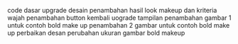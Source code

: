 code dasar
upgrade desain
penambahan hasil look makeup dan kriteria wajah
penambahan button kembali
uograde tampilan
penambahan gambar 1 untuk contoh bold make up
penambahan 2 gambar untuk contoh bold make up
perbaikan desan
perubahan ukuran gambar bold makeup
